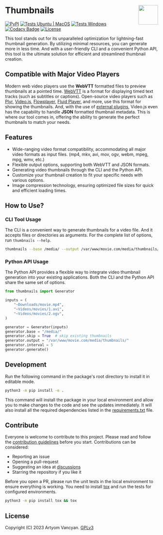 # Thumbnails <img src="https://github.com/pysnippet.png" align="right" height="64" />

[![PyPI](https://img.shields.io/pypi/v/thumbnails.svg)](https://pypi.org/project/thumbnails/)
[![Tests Ubuntu | MacOS](https://github.com/pysnippet/thumbnails/actions/workflows/tests.yml/badge.svg)](https://github.com/pysnippet/thumbnails/actions/workflows/tests.yml)
[![Tests Windows](https://img.shields.io/circleci/build/gh/pysnippet/thumbnails?token=c63e2b94c69393ab3e47a0f20de802fe6265ecf4&label=Tests%20Windows&logo=circleci&logoColor=959da5&labelColor=3e464f)](https://app.circleci.com/pipelines/github/pysnippet/thumbnails)
[![Codacy Badge](https://app.codacy.com/project/badge/Grade/ab5414af4c9546fe97ad64365e2a66f0)](https://www.codacy.com?utm_source=github.com&amp;utm_medium=referral&amp;utm_content=pysnippet/thumbnails&amp;utm_campaign=Badge_Grade)
[![License](https://img.shields.io/pypi/l/thumbnails.svg)](https://github.com/pysnippet/thumbnails/blob/master/LICENSE)

This tool stands out for its unparalleled optimization for lightning-fast thumbnail generation. By utilizing minimal
resources, you can generate more in less time. And with a user-friendly CLI and a convenient Python API, this tool is
the ultimate solution for efficient and streamlined thumbnail creation.

## Compatible with Major Video Players

Modern web video players use the **WebVTT** formatted files to preview thumbnails at a pointed time.
[WebVTT](https://www.w3.org/TR/webvtt1/) is a format for displaying timed text tracks (such as subtitles or captions).
Open-source video players such as [Plyr](https://github.com/sampotts/plyr), [Video.js](https://github.com/videojs/video.js),
[Flowplayer](https://github.com/flowplayer/flowplayer), [Fluid Player](https://github.com/fluid-player/fluid-player),
and more, use this format for showing the thumbnails. And, with the use of [external plugins](https://github.com/brightcove/videojs-thumbnails),
Video.js even has the capability to handle **JSON** formatted thumbnail metadata. This is where our tool comes in,
offering the ability to generate the perfect thumbnails to match your needs.

## Features

- Wide-ranging video format compatibility, accommodating all major video formats as input files. (mp4, mkv, avi, mov, ogv, webm, mpeg, mpg, wmv, etc.)
- Flexible output options, supporting both WebVTT and JSON formats.
- Generating video thumbnails through the CLI and the Python API.
- Customize your thumbnail creation to fit your specific needs with various options.
- Image compression technology, ensuring optimized file sizes for quick and efficient loading times.

## How to Use?

### CLI Tool Usage

The CLI is a convenient way to generate thumbnails for a video file. And it accepts files or directories as arguments.
For the complete list of options, run `thumbnails --help`.

```bash
thumbnails --base /media/ --output /var/www/movie.com/media/thumbnails/ --interval 5 ~Videos/movies
```

### Python API Usage

The Python API provides a flexible way to integrate video thumbnail generation into your existing applications.
Both the CLI and the Python API share the same set of options.

```python
from thumbnails import Generator

inputs = (
    "~Downloads/movie.mp4",
    "~Videos/movies/1.avi",
    "~Videos/movies/2.ogv",
)

generator = Generator(inputs)
generator.base = "/media/"
generator.skip = True  # skip existing thumbnails
generator.output = "/var/www/movie.com/media/thumbnails/"
generator.interval = 5
generator.generate()
```

## Development

Run the following command in the package's root directory to install it in editable mode.
```bash
python3 -m pip install -e .
```
This command will install the package in your local environment and allow you to make changes to the code and see the
updates immediately. It will also install all the required dependencies listed in the [requirements.txt](requirements.txt) file.

## Contribute

Everyone is welcome to contribute to this project. Please read and follow the [contribution guidelines](CONTRIBUTING.md)
before you start. Contributions can be considered:
- Reporting an issue
- Opening a pull-request
- Suggesting an idea at [discussions](https://github.com/pysnippet/thumbnails/discussions)
- Starring the repository if you like it

Before you open a PR, please run the unit tests in the local environment to ensure everything is working. You need to
install [tox](https://github.com/tox-dev/tox) and run the tests for configured environments.
```bash
python3 -m pip install tox && tox
```

## License

Copyright (C) 2023 Artyom Vancyan. [GPLv3](https://github.com/pysnippet/thumbnails/blob/master/LICENSE)
